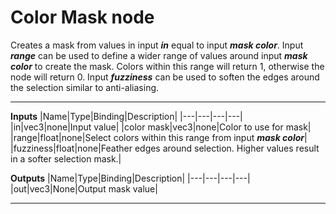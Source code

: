 # Color Mask node
Creates a mask from values in input <b><i>in</i></b> equal to input <b><i>mask color</i></b>. Input <b><i>range</i></b> can be used to define a wider range of values around input <b><i>mask color</i></b> to create the mask. Colors within this range will return 1, otherwise the node will return 0. Input <b><i>fuzziness</i></b> can be used to soften the edges around the selection similar to anti-aliasing.
<hr>

**Inputs**
|Name|Type|Binding|Description|
|---|---|---|---|
|in|vec3|none|Input value|
|color mask|vec3|none|Color to use for mask|
|range|float|none|Select colors within this range from input <b><i>mask color</i></b>|
|fuzziness|float|none|Feather edges around selection. Higher values result in a softer selection mask.|
  
**Outputs**
|Name|Type|Binding|Description|
|---|---|---|---|
|out|vec3|None|Output mask value|
___